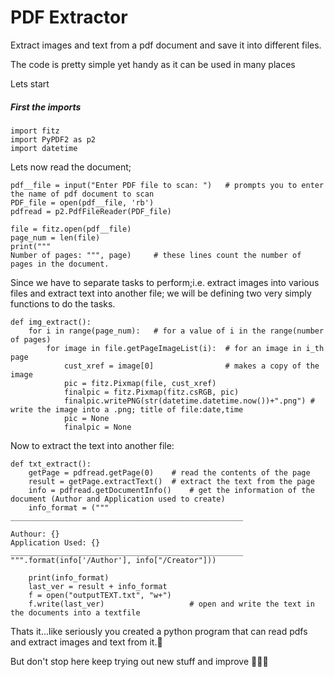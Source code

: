 # PDF Extractor
Extract images and text from a pdf document and save it into different files.

The code is pretty simple yet handy as it can be used in many places

Lets start

##### First the imports
```
import fitz
import PyPDF2 as p2
import datetime
```
Lets now read the document;
```
pdf__file = input("Enter PDF file to scan: ")	# prompts you to enter the name of pdf document to scan
PDF_file = open(pdf__file, 'rb')
pdfread = p2.PdfFileReader(PDF_file)

file = fitz.open(pdf__file)
page_num = len(file)
print("""
Number of pages: """, page)		# these lines count the number of pages in the document.
```

Since we have to separate tasks to perform;i.e. extract images into various files and extract text into another file; we will be defining two very simply functions to do the tasks.

```
def img_extract():
    for i in range(page_num):  	# for a value of i in the range(number of pages)
        for image in file.getPageImageList(i):	# for an image in i_th page
            cust_xref = image[0]				# makes a copy of the image
            pic = fitz.Pixmap(file, cust_xref)
            finalpic = fitz.Pixmap(fitz.csRGB, pic)
            finalpic.writePNG(str(datetime.datetime.now())+".png") # write the image into a .png; title of file:date,time 
            pic = None
            finalpic = None
```
Now to extract the text into another file:

```
def txt_extract():
    getPage = pdfread.getPage(0)	# read the contents of the page
    result = getPage.extractText()	# extract the text from the page
    info = pdfread.getDocumentInfo()	# get the information of the document (Author and Application used to create)
    info_format = (""" 
____________________________________________________
                                                    
Authour: {}                                         
Application Used: {}                                
____________________________________________________ """.format(info['/Author'], info["/Creator"]))

    print(info_format)
    last_ver = result + info_format
    f = open("outputTEXT.txt", "w+")
    f.write(last_ver)					# open and write the text in the documents into a textfile
```

Thats it...like seriously you created a python program that can read pdfs and extract images and text from it.🎉

But don't stop here keep trying out new stuff and improve 🎉🎉🎉
